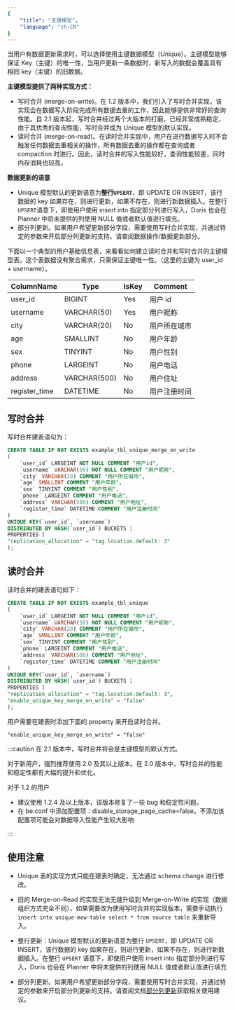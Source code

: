```yaml
---
{
    "title": "主键模型",
    "language": "zh-CN"
}
---
```


<!-- 
Licensed to the Apache Software Foundation (ASF) under one
or more contributor license agreements.  See the NOTICE file
distributed with this work for additional information
regarding copyright ownership.  The ASF licenses this file
to you under the Apache License, Version 2.0 (the
"License"); you may not use this file except in compliance
with the License.  You may obtain a copy of the License at

  http://www.apache.org/licenses/LICENSE-2.0

Unless required by applicable law or agreed to in writing,
software distributed under the License is distributed on an
"AS IS" BASIS, WITHOUT WARRANTIES OR CONDITIONS OF ANY
KIND, either express or implied.  See the License for the
specific language governing permissions and limitations
under the License.
-->


当用户有数据更新需求时，可以选择使用主键数据模型（Unique）。主键模型能够保证 Key（主键）的唯一性，当用户更新一条数据时，新写入的数据会覆盖具有相同 key（主键）的旧数据。

**主键模型提供了两种实现方式：**

- 写时合并 (merge-on-write)。在 1.2 版本中，我们引入了写时合并实现，该实现会在数据写入阶段完成所有数据去重的工作，因此能够提供非常好的查询性能。自 2.1 版本起，写时合并经过两个大版本的打磨，已经非常成熟稳定，由于其优秀的查询性能，写时合并成为 Unique 模型的默认实现。
- 读时合并 (merge-on-read)。在读时合并实现中，用户在进行数据写入时不会触发任何数据去重相关的操作，所有数据去重的操作都在查询或者 compaction 时进行。因此，读时合并的写入性能较好，查询性能较差，同时内存消耗也较高。

**数据更新的语意**

- Unique 模型默认的更新语意为**整行`UPSERT`**，即 UPDATE OR INSERT，该行数据的 key 如果存在，则进行更新，如果不存在，则进行新数据插入。在整行`UPSERT`语意下，即使用户使用 insert into 指定部分列进行写入，Doris 也会在 Planner 中将未提供的列使用 NULL 值或者默认值进行填充。
- 部分列更新。如果用户希望更新部分字段，需要使用写时合并实现，并通过特定的参数来开启部分列更新的支持。请查阅数据操作/数据更新部分。

下面以一个典型的用户基础信息表，来看看如何建立读时合并和写时合并的主键模型表。这个表数据没有聚合需求，只需保证主键唯一性。（这里的主键为 user_id + username）。

| ColumnName    | Type         | IsKey | Comment      |
| ------------- | ------------ | ----- | ------------ |
| user_id       | BIGINT       | Yes   | 用户 id       |
| username      | VARCHAR(50)  | Yes   | 用户昵称     |
| city          | VARCHAR(20)  | No    | 用户所在城市 |
| age           | SMALLINT     | No    | 用户年龄     |
| sex           | TINYINT      | No    | 用户性别     |
| phone         | LARGEINT     | No    | 用户电话     |
| address       | VARCHAR(500) | No    | 用户住址     |
| register_time | DATETIME     | No    | 用户注册时间 |


## 写时合并

写时合并建表语句为：

```sql
CREATE TABLE IF NOT EXISTS example_tbl_unique_merge_on_write
(
    `user_id` LARGEINT NOT NULL COMMENT "用户id",
    `username` VARCHAR(50) NOT NULL COMMENT "用户昵称",
    `city` VARCHAR(20) COMMENT "用户所在城市",
    `age` SMALLINT COMMENT "用户年龄",
    `sex` TINYINT COMMENT "用户性别",
    `phone` LARGEINT COMMENT "用户电话",
    `address` VARCHAR(500) COMMENT "用户地址",
    `register_time` DATETIME COMMENT "用户注册时间"
)
UNIQUE KEY(`user_id`, `username`)
DISTRIBUTED BY HASH(`user_id`) BUCKETS 1
PROPERTIES (
"replication_allocation" = "tag.location.default: 3"
);
```
## 读时合并

读时合并的建表语句如下：

```sql
CREATE TABLE IF NOT EXISTS example_tbl_unique
(
    `user_id` LARGEINT NOT NULL COMMENT "用户id",
    `username` VARCHAR(50) NOT NULL COMMENT "用户昵称",
    `city` VARCHAR(20) COMMENT "用户所在城市",
    `age` SMALLINT COMMENT "用户年龄",
    `sex` TINYINT COMMENT "用户性别",
    `phone` LARGEINT COMMENT "用户电话",
    `address` VARCHAR(500) COMMENT "用户地址",
    `register_time` DATETIME COMMENT "用户注册时间"
)
UNIQUE KEY(`user_id`, `username`)
DISTRIBUTED BY HASH(`user_id`) BUCKETS 1
PROPERTIES (
"replication_allocation" = "tag.location.default: 3",
"enable_unique_key_merge_on_write" = "false"
);
```

用户需要在建表时添加下面的 property 来开启读时合并。

```Plain
"enable_unique_key_merge_on_write" = "false"
```
:::caution
在 2.1 版本中，写时合并将会是主键模型的默认方式。

对于新用户，强烈推荐使用 2.0 及其以上版本。在 2.0 版本中，写时合并的性能和稳定性都有大幅的提升和优化。

对于 1.2 的用户

- 建议使用 1.2.4 及以上版本，该版本修复了一些 bug 和稳定性问题。
- 在 be.conf 中添加配置项：disable_storage_page_cache=false。不添加该配置项可能会对数据导入性能产生较大影响

:::

## 使用注意

-   Unique 表的实现方式只能在建表时确定，无法通过 schema change 进行修改。

-   旧的 Merge-on-Read 的实现无法无缝升级到 Merge-on-Write 的实现（数据组织方式完全不同），如果需要改为使用写时合并的实现版本，需要手动执行 `insert into unique-mow-table select * from source table` 来重新导入。

-   整行更新：Unique 模型默认的更新语意为整行 `UPSERT`，即 UPDATE OR INSERT，该行数据的 key 如果存在，则进行更新，如果不存在，则进行新数据插入。在整行 `UPSERT` 语意下，即使用户使用 insert into 指定部分列进行写入，Doris 也会在 Planner 中将未提供的列使用 NULL 值或者默认值进行填充

-   部分列更新。如果用户希望更新部分字段，需要使用写时合并实现，并通过特定的参数来开启部分列更新的支持。请查阅文档[部分列更新](../../data-operate/update/update-of-unique-model)获取相关使用建议。